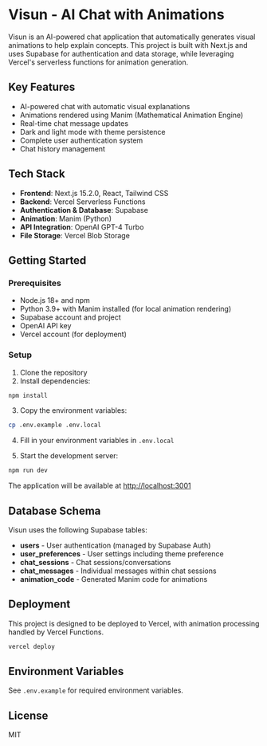 # Visun - AI Chat with Animations

Visun is an AI-powered chat application that automatically generates visual animations to help explain concepts. This project is built with Next.js and uses Supabase for authentication and data storage, while leveraging Vercel's serverless functions for animation generation.

## Key Features

- AI-powered chat with automatic visual explanations
- Animations rendered using Manim (Mathematical Animation Engine)
- Real-time chat message updates
- Dark and light mode with theme persistence
- Complete user authentication system
- Chat history management

## Tech Stack

- **Frontend**: Next.js 15.2.0, React, Tailwind CSS
- **Backend**: Vercel Serverless Functions
- **Authentication & Database**: Supabase
- **Animation**: Manim (Python)
- **API Integration**: OpenAI GPT-4 Turbo
- **File Storage**: Vercel Blob Storage

## Getting Started

### Prerequisites

- Node.js 18+ and npm
- Python 3.9+ with Manim installed (for local animation rendering)
- Supabase account and project
- OpenAI API key
- Vercel account (for deployment)

### Setup

1. Clone the repository
2. Install dependencies:

```bash
npm install
```

3. Copy the environment variables:

```bash
cp .env.example .env.local
```

4. Fill in your environment variables in `.env.local`

5. Start the development server:

```bash
npm run dev
```

The application will be available at [http://localhost:3001](http://localhost:3001)

## Database Schema

Visun uses the following Supabase tables:

- **users** - User authentication (managed by Supabase Auth)
- **user_preferences** - User settings including theme preference
- **chat_sessions** - Chat sessions/conversations
- **chat_messages** - Individual messages within chat sessions
- **animation_code** - Generated Manim code for animations

## Deployment

This project is designed to be deployed to Vercel, with animation processing handled by Vercel Functions.

```bash
vercel deploy
```

## Environment Variables

See `.env.example` for required environment variables.

## License

MIT
